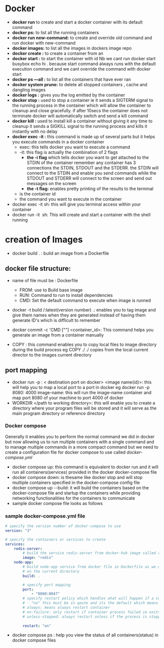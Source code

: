 # Docker

- **docker run <image-name>** to create and start a docker container with its default command
- **docker ps:** to list all the running containers
- **docker run <image-name> new-command:** to create and override old command and run docker with new-command
- **docker images:** to list all the images in dockers image repo
- **docker create <image-name>:** to create a container from an <image-name>
- **docker start <container-id>:** to  start the container with id <container-id> Nb we cant run docker start busybox echo hi . because start command always runs with the default execution command and we cant override the command with docker start
- **docker ps —all :** to list  all the containers that have ever ran
- **docker system prune:** to delete all stopped containers , cache and dangling images
- **docker logs <container-id> :** gives you the log emitted by the container
- **docker stop <container-id> :** used to stop a container ie it sends a SIGTERM signal to the running process in the container which will allow the container to cleanup and close gracefully. if after 10secs the container does not terminate docker will automatically switch and send a kill command
- **docker kill <container-id> :** used to install kill a container without giving it any time to cleanup it sends a SIGKILL signal to the running process  and kills it instantly with no delay
- **docker exec -it <container-id>  <command>:** this command is made up of several parts but it helps you execute commands in a docker container
    - exec: this tells docker you want to execute a command
    - -it: this flag is actually the combination of 2 flags
        - **the -i flag** which tells docker you want to get attached to the STDIN of the container remember any container has 3 connections the STDIN, STDOUT and the STDERR. the STDIN will connect to the STDIN and enable you send commands while the STDOUT and STDERR will connect to the screen and send out messages on the screen
        - **the -t flag:** enables pretty printing of the results to the terminal
    - <container-id> is the container id
    - <command> the command you want to execute in the container
- docker exec -it <container-id> sh: this will give you terminal access within your container
- docker run -it <image name> sh: This will create and start a container with the shell running

# creation of Images

- docker build . : build an image from a Dockerfile

## docker file structure:

-  name of file must be : Dockerfile
    - FROM: use to Build base image
    - RUN: Command to run to install dependencies
    - CMD: Set the default command to execute when image is runned

- docker -t build <username>/<projectname>:latest(version number) .: enables you to tag image and give them names when they are generated instead of having them generate ID's which is difficult to remember
- docker commit -c 'CMD ["<startup command>"] <container_id>: This command helps you generate an image from a container manually
- COPY <source address> <destination>: this command enables you to copy local files to image directory during the build process eg COPY ./ ./ copies from the local current director to the images current directory

## port mapping
- docker run -p <source port on local pc>: < destination port on docker> <image name(id)>: this will
help you to map a local port to a port in docker eg docker run -p 8080: 4000 image-name: this will run the image-name container and 
map port 8080 of your machine to port 4000 of docker
- WORKDIR </path to working directory>: this will enable you to create a directory where your program files will be stored and it will
serve as the main program directory or reference directory


### Docker compose
Generally it enables you to perform the normal command we did in docker but now allowing us to run multiple containers with a single command and to manage multiple commands in a more compact command but we need to create a configuration file for docker compose to use called *docker-compose.yml*
- docker compose up: this command is equivalent to docker run and it will run all containers(services) provided in the docker docker-compose file
- docker compose down: is thesame like docker stop  and will stop multiple containers specified in the docker-compose config file
- docker compose up --build: it will build the containers based on the docker-compose file and startup the containers while providing networking functionalities for the containers to communicate
- sample docker compose file looks as follows
### sample docker-compose.yml file
```yaml
# specify the version number of docker-compose to use
version: "3"

# specify the containers or services to create
services:
	redis-server:
		# build the service redis-server from docker-hub image called redis
		image: "redis"
	node-app:
		# build node-app service from docker file ie Dockerfile as we did with docker build . 
		# on the current directory
		build: .

		# specify port mapping
		port:
			- "8080:8047" 
		# specify restart policy which handles what will happen if a container process fails we have 3 of them
		# - "no" this must be in qoute and its the default which means we should never restart a container if it fails
		# always: means always restart container
		# on-failure: only restart if container process failed ie exits with a status code different from 0
		# unless-stopped: always restart unless if the process is stopped by developer
		
		restart: "on"
```
 
 - docker compose ps : help you view the status of all containers(status) in docker compose files